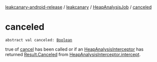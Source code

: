 [leakcanary-android-release](../../index.md) / [leakcanary](../index.md) / [HeapAnalysisJob](index.md) / [canceled](./canceled.md)

# canceled

`abstract val canceled: `[`Boolean`](https://kotlinlang.org/api/latest/jvm/stdlib/kotlin/-boolean/index.html)

true of [cancel](cancel.md) has been called or if an [HeapAnalysisInterceptor](../-heap-analysis-interceptor/index.md) has returned
[Result.Canceled](-result/-canceled/index.md) from [HeapAnalysisInterceptor.intercept](../-heap-analysis-interceptor/intercept.md).

